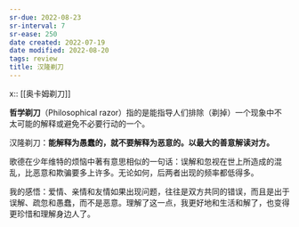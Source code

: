 ```yaml
---
sr-due: 2022-08-23
sr-interval: 7
sr-ease: 250
date created: 2022-07-19
date modified: 2022-08-20
tags: review
title: 汉隆剃刀
---
```


x:: [[奥卡姆剃刀]]

**哲学剃刀**（Philosophical razor）指的是能指导人们排除（剃掉）一个现象中不太可能的解释或避免不必要行动的一个。

汉隆剃刀：**能解释为愚蠢的，就不要解释为恶意的。以最大的善意解读对方。**

歌德在少年维特的烦恼中著有意思相似的一句话：误解和忽视在世上所造成的混乱，比恶意和欺骗要多上许多。无论如何，后两者出现的频率都低得多。

我的感悟：爱情、亲情和友情如果出现问题，往往是双方共同的错误，而且是出于误解、疏忽和愚蠢，而不是恶意。理解了这一点，我更好地和生活和解了，也变得更珍惜和理解身边人了。
